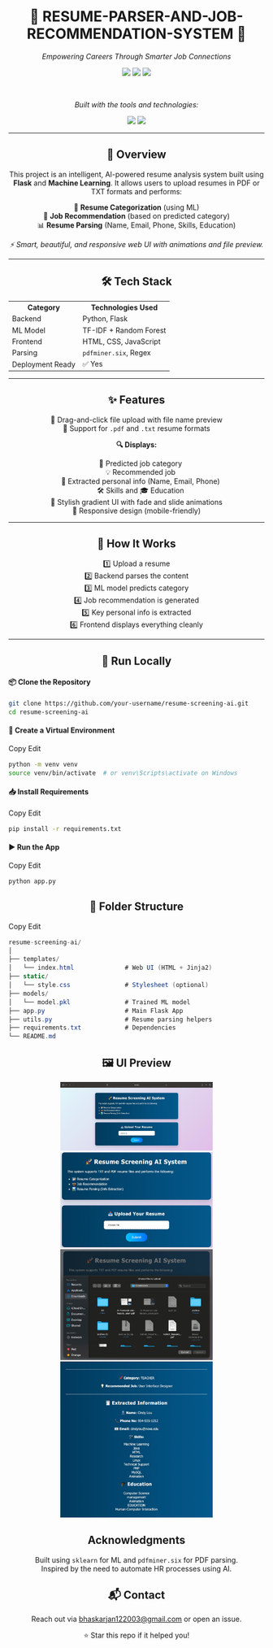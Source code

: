 <h1 align="center">📄 RESUME-PARSER-AND-JOB-RECOMMENDATION-SYSTEM 📌</h1>

<p align="center"><i>Empowering Careers Through Smarter Job Connections</i></p>

<p align="center">
  <img src="https://img.shields.io/badge/last%20commit-may-2ea44f?style=for-the-badge" />
  <img src="https://img.shields.io/badge/jupyter%20notebook-94.8%25-blue?style=for-the-badge" />
  <img src="https://img.shields.io/badge/languages-3-blue?style=for-the-badge" />
</p>

<br/>

<p align="center"><i>Built with the tools and technologies:</i></p>

<p align="center">
  <img src="https://img.shields.io/badge/-Markdown-000000?style=for-the-badge&logo=markdown" />
  <img src="https://img.shields.io/badge/-Python-3776AB?style=for-the-badge&logo=python&logoColor=white" />
</p>

---

<h2 align="center">🧠 Overview</h2>

<p align="center">
This project is an intelligent, AI-powered resume analysis system built using <b>Flask</b> and <b>Machine Learning</b>. It allows users to upload resumes in PDF or TXT formats and performs:
</p>

<p align="center">
📂 <b>Resume Categorization</b> (using ML)<br/>
💼 <b>Job Recommendation</b> (based on predicted category)<br/>
📊 <b>Resume Parsing</b> (Name, Email, Phone, Skills, Education)
</p>

<p align="center"><i>⚡ Smart, beautiful, and responsive web UI with animations and file preview.</i></p>

---

<h2 align="center">🛠 Tech Stack</h2>

<p align="center">
<table align="center">
  <tr><th>Category</th><th>Technologies Used</th></tr>
  <tr><td>Backend</td><td>Python, Flask</td></tr>
  <tr><td>ML Model</td><td>TF-IDF + Random Forest</td></tr>
  <tr><td>Frontend</td><td>HTML, CSS, JavaScript</td></tr>
  <tr><td>Parsing</td><td><code>pdfminer.six</code>, Regex</td></tr>
  <tr><td>Deployment Ready</td><td>✅ Yes</td></tr>
</table>
</p>

---

<h2 align="center">✨ Features</h2>

<div align="center">

📁 Drag-and-click file upload with file name preview <br>
📄 Support for <code>.pdf</code> and <code>.txt</code> resume formats <br>

**🔍 Displays:** <br>

&nbsp;&nbsp;&nbsp;&nbsp;📌 Predicted job category <br>
&nbsp;&nbsp;&nbsp;&nbsp;💡 Recommended job <br>
&nbsp;&nbsp;&nbsp;&nbsp;🧾 Extracted personal info (Name, Email, Phone) <br>
&nbsp;&nbsp;&nbsp;&nbsp;🛠 Skills and 🎓 Education <br>
🎨 Stylish gradient UI with fade and slide animations <br>
📱 Responsive design (mobile-friendly)

</div>

---

<h2 align="center">🔧 How It Works</h2>

<p align="center">
1️⃣ Upload a resume<br/>
2️⃣ Backend parses the content<br/>
3️⃣ ML model predicts category<br/>
4️⃣ Job recommendation is generated<br/>
5️⃣ Key personal info is extracted<br/>
6️⃣ Frontend displays everything cleanly
</p>

---

<h2 align="center">🚀 Run Locally</h2>

<h4>📦 Clone the Repository</h4>

```bash
git clone https://github.com/your-username/resume-screening-ai.git
cd resume-screening-ai
```
<h4>📲 Create a Virtual Environment</h4>

Copy
Edit
```bash
python -m venv venv
source venv/bin/activate  # or venv\Scripts\activate on Windows
```
<h4>📥 Install Requirements</h4>

Copy
Edit
```bash
pip install -r requirements.txt
```
<h4>▶️ Run the App</h4>

Copy
Edit
```bash
python app.py
```
<h2 align="center">📁 Folder Structure</h2>

Copy
Edit
```csharp
resume-screening-ai/
│
├── templates/
│   └── index.html              # Web UI (HTML + Jinja2)
├── static/
│   └── style.css               # Stylesheet (optional)
├── models/
│   └── model.pkl               # Trained ML model
├── app.py                      # Main Flask App
├── utils.py                    # Resume parsing helpers
├── requirements.txt            # Dependencies
└── README.md
```
<h2 align="center">🖼 UI Preview</h2> <p align="center"> <img src="ss1.jpeg" width="300" /> <img src="ss2.jpeg" width="300" /><br/> <img src="ss3.jpeg" width="300" /> <img src="ss4.jpeg" width="300" /> </p>
<h2 align="center"> Acknowledgments</h2> <p align="center"> Built using <code>sklearn</code> for ML and <code>pdfminer.six</code> for PDF parsing.<br/> Inspired by the need to automate HR processes using AI. </p>
<h2 align="center">📬 Contact</h2> <p align="center"> Reach out via <a href="mailto:bhaskarjan122003@gmail.com">bhaskarjan122003@gmail.com</a> or open an issue. </p> <p align="center">⭐ Star this repo if it helped you!</p> 
